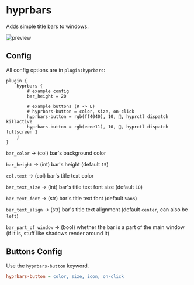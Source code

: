 # hyprbars

Adds simple title bars to windows.

![preview](https://i.ibb.co/hLDRCpT/20231029-22h30m05s.png)

## Config

All config options are in `plugin:hyprbars`:

```
plugin {
    hyprbars {
        # example config
        bar_height = 20

        # example buttons (R -> L)
        # hyprbars-button = color, size, on-click
        hyprbars-button = rgb(ff4040), 10, 󰖭, hyprctl dispatch killactive
        hyprbars-button = rgb(eeee11), 10, , hyprctl dispatch fullscreen 1
    }
}
```

`bar_color` -> (col) bar's background color

`bar_height` -> (int) bar's height (default `15`)

`col.text` -> (col) bar's title text color

`bar_text_size` -> (int) bar's title text font size (default `10`)

`bar_text_font` -> (str) bar's title text font (default `Sans`)

`bar_text_align` -> (str) bar's title text alignment (default `center`, can also be `left`)

`bar_part_of_window` -> (bool) whether the bar is a part of the main window (if it is, stuff like shadows render around it)

## Buttons Config

Use the `hyprbars-button` keyword.

```ini
hyprbars-button = color, size, icon, on-click
```